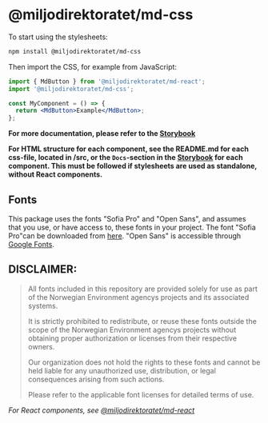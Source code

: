 # @miljodirektoratet/md-css

To start using the stylesheets:

```bash
npm install @miljodirektoratet/md-css
```

Then import the CSS, for example from JavaScript:

```jsx
import { MdButton } from '@miljodirektoratet/md-react';
import '@miljodirektoratet/md-css';

const MyComponent = () => {
  return <MdButton>Example</MdButton>;
};
```

**For more documentation, please refer to the [Storybook](https://miljodir.github.io/md-components/)**

**For HTML structure for each component, see the README.md for each css-file, located in /src, or the `Docs`-section in the [Storybook](https://miljodir.github.io/md-components/) for each component. This must be followed if stylesheets are used as standalone, without React components.**

## Fonts

This package uses the fonts "Sofia Pro" and "Open Sans", and assumes that you use, or have access to, these fonts in your project. The font "Sofia Pro"can be downloaded from [here](https://github.com/miljodir/md-components/tree/main/assets/webfonts). "Open Sans" is accessible through [Google Fonts](https://fonts.google.com/specimen/Open+Sans).

## DISCLAIMER:

> All fonts included in this repository are provided solely for use as part of the Norwegian Environment agencys projects and its associated systems.
>
> It is strictly prohibited to redistribute, or reuse these fonts outside the scope of the Norwegian Environment agencys projects without obtaining proper authorization or licenses from their respective owners.
>
> Our organization does not hold the rights to these fonts and cannot be held liable for any unauthorized use, distribution, or legal consequences arising from such actions.
>
> Please refer to the applicable font licenses for detailed terms of use.

_For React components, see [@miljodirektoratet/md-react](https://www.npmjs.com/package/@miljodirektoratet/md-react)_
